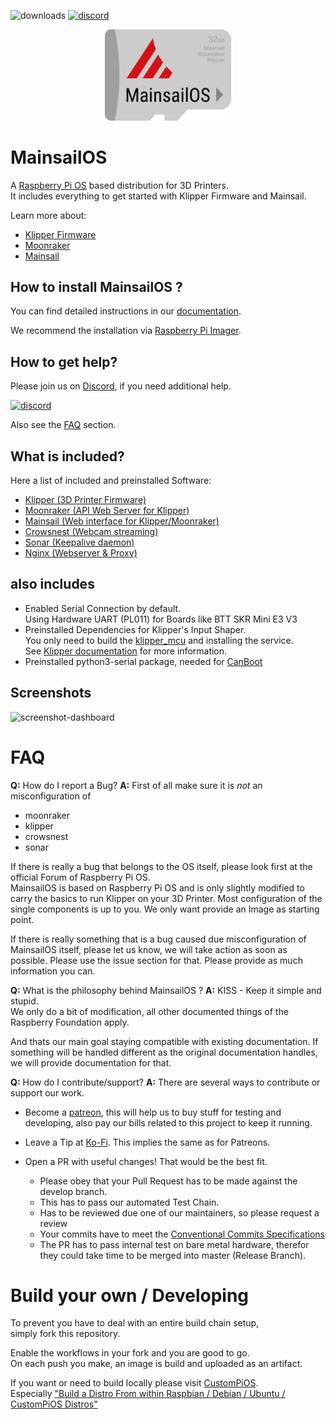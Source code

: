 ![downloads](https://img.shields.io/github/downloads/mainsail-crew/MainsailOS/total)
[![discord](https://img.shields.io/discord/758059413700345988?color=%235865F2&label=discord&logo=discord&logoColor=white&style=flat)](https://discord.gg/mainsail)

<p align="center">
<img src=".github/sdcard-logo.png" style="width:40%" >
</p>

# MainsailOS

A [Raspberry Pi OS](https://www.raspberrypi.org/software/) based distribution for 3D Printers. \
It includes everything to get started with Klipper Firmware and Mainsail.

Learn more about:

-   [Klipper Firmware](https://www.klipper3d.org/)
-   [Moonraker](https://moonraker.readthedocs.io/en/latest/)
-   [Mainsail](https://docs.mainsail.xyz/)

## How to install MainsailOS ?

You can find detailed instructions in our [documentation](https://docs.mainsail.xyz/setup/mainsail-os).

We recommend the installation via [Raspberry Pi Imager](https://docs.mainsail.xyz/setup/mainsailos/pi-imager).

## How to get help?

Please join us on [Discord](https://discord.gg/mainsail), if you need additional help.

[![discord](https://img.shields.io/discord/758059413700345988?color=%235865F2&label=discord&logo=discord&logoColor=white&style=flat)](https://discord.gg/mainsail)

Also see the [FAQ](#faq) section.

## What is included?

Here a list of included and preinstalled Software:

-   [Klipper (3D Printer Firmware)](https://github.com/KevinOConnor/klipper)
-   [Moonraker (API Web Server for Klipper)](https://github.com/Arksine/moonraker)
-   [Mainsail (Web interface for Klipper/Moonraker)](https://github.com/meteyou/mainsail)
-   [Crowsnest (Webcam streaming)](https://github.com/mainsail-crew/crowsnest)
-   [Sonar (Keepalive daemon)](https://github.com/mainsail-crew/sonar)
-   [Nginx (Webserver & Proxy)](https://nginx.org/en/)

## also includes

-   Enabled Serial Connection by default. \
    Using Hardware UART (PL011) for Boards like BTT SKR Mini E3 V3
-   Preinstalled Dependencies for Klipper's Input Shaper. \
    You only need to build the [klipper_mcu](https://www.klipper3d.org/RPi_microcontroller.html) and installing the service. \
    See [Klipper documentation](https://www.klipper3d.org/Measuring_Resonances.html) for more information.
-   Preinstalled python3-serial package, needed for [CanBoot](https://github.com/Arksine/CanBoot)

## Screenshots

![screenshot-dashboard](https://github.com/mainsail-crew/docs/raw/master/assets/img/screenshot.png)

# FAQ

**Q:** How do I report a Bug?
**A:** First of all make sure it is _not_ an misconfiguration of

-   moonraker
-   klipper
-   crowsnest
-   sonar

If there is really a bug that belongs to the OS itself,
please look first at the official Forum of Raspberry Pi OS.\
MainsailOS is based on Raspberry Pi OS and is only slightly modified to\
carry the basics to run Klipper on your 3D Printer.
Most configuration of the single components is up to you.
We only want provide an Image as starting point.

If there is really something that is a bug caused due misconfiguration of MainsailOS itself, please let us know, we will take action as soon as possible.
Please use the issue section for that.
Please provide as much information you can.

**Q:** What is the philosophy behind MainsailOS ?
**A:** KISS - Keep it simple and stupid.\
We only do a bit of modification, all other documented things of the Raspberry Foundation apply.

And thats our main goal staying compatible with existing documentation.
If something will be handled different as the original documentation handles,
we will provide documentation for that.

**Q:** How do I contribute/support?
**A:** There are several ways to contribute or support our work.

-   Become a [patreon](https://patreon.com/meteyou), this will help us to buy stuff for testing and developing, also pay our bills related to this project to keep it running.
-   Leave a Tip at [Ko-Fi](https://ko-fi.com/mainsail). This implies the same as for Patreons.

-   Open a PR with useful changes! That would be the best fit.

    -   Please obey that your Pull Request has to be made against the develop branch.
    -   This has to pass our automated Test Chain.
    -   Has to be reviewed due one of our maintainers, so please request a review
    -   Your commits have to meet the [Conventional Commits Specifications](https://www.conventionalcommits.org/en/v1.0.0/)
    -   The PR has to pass internal test on bare metal hardware, therefor they could take time to be merged into master (Release Branch).

# Build your own / Developing

To prevent you have to deal with an entire build chain setup, \
simply fork this repository.

Enable the workflows in your fork and you are good to go. \
On each push you make, an image is build and uploaded as an artifact.

If you want or need to build locally please visit [CustomPiOS](https://github.com/guysoft/CustomPiOS). \
Especially ["Build a Distro From within Raspbian / Debian / Ubuntu / CustomPiOS Distros"](https://github.com/guysoft/CustomPiOS#build-a-distro-from-within-raspbian--debian--ubuntu--custompios-distros)
